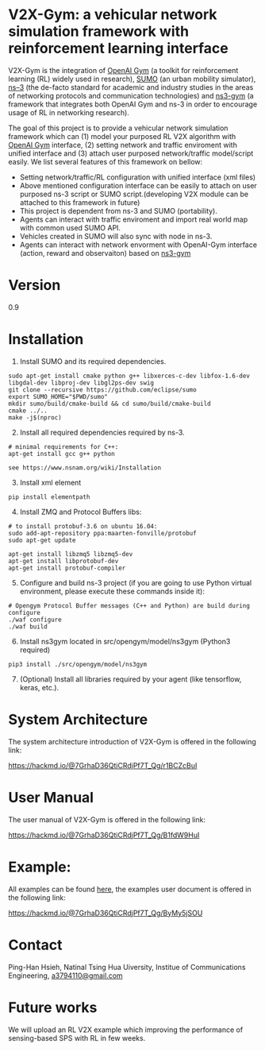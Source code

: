 V2X-Gym: a vehicular network simulation framework with reinforcement learning interface
============
V2X-Gym is the integration of [OpenAI Gym](https://gym.openai.com/) (a toolkit for reinforcement learning (RL) widely used in research), [SUMO](https://github.com/tkn-tub/ns3-gym) (an urban mobility simulator), [ns–3](https://www.nsnam.org/) (the de-facto standard for academic and industry studies in the areas of networking protocols and communication technologies) and [ns3-gym](https://github.com/tkn-tub/ns3-gym) (a framework that integrates both OpenAI Gym and ns-3 in order to encourage usage of RL in networking research).

The goal of this project is to provide a vehicular network simulation framework which can (1) model your purposed RL V2X algorithm with [OpenAI Gym](https://gym.openai.com/) interface, (2) setting network and traffic enviroment with unified interface and (3) attach user purposed network/traffic model/script easily. We list several features of this framework on bellow:
* Setting network/traffic/RL configuration with unified interface (xml files)
* Above mentioned configuration interface can be easily to attach on user purposed ns-3 script or SUMO script.(developing V2X module can be attached to this framework in future)
* This project is dependent from ns-3 and SUMO (portability).
* Agents can interact with traffic enviroment and import real world map with common used SUMO API. 
* Vehicles created in SUMO will also sync with node in ns-3.
* Agents can interact with network envorment with OpenAI-Gym interface (action, reward and observaiton) based on [ns3-gym](https://github.com/tkn-tub/ns3-gym)


Version
============
0.9

Installation
============

1. Install SUMO and its required dependencies.
```
sudo apt-get install cmake python g++ libxerces-c-dev libfox-1.6-dev libgdal-dev libproj-dev libgl2ps-dev swig
git clone --recursive https://github.com/eclipse/sumo
export SUMO_HOME="$PWD/sumo"
mkdir sumo/build/cmake-build && cd sumo/build/cmake-build
cmake ../..
make -j$(nproc)
```

2. Install all required dependencies required by ns-3.
```
# minimal requirements for C++:
apt-get install gcc g++ python

see https://www.nsnam.org/wiki/Installation
```
3. Install xml element
```
pip install elementpath
```

4. Install ZMQ and Protocol Buffers libs:
```
# to install protobuf-3.6 on ubuntu 16.04:
sudo add-apt-repository ppa:maarten-fonville/protobuf
sudo apt-get update

apt-get install libzmq5 libzmq5-dev
apt-get install libprotobuf-dev
apt-get install protobuf-compiler
```
5. Configure and build ns-3 project (if you are going to use Python virtual environment, please execute these commands inside it):
```
# Opengym Protocol Buffer messages (C++ and Python) are build during configure
./waf configure
./waf build
```

6. Install ns3gym located in src/opengym/model/ns3gym (Python3 required)
```
pip3 install ./src/opengym/model/ns3gym
```

7. (Optional) Install all libraries required by your agent (like tensorflow, keras, etc.).

System Architecture
========

The system architecture introduction of V2X-Gym is offered in the following link:

https://hackmd.io/@7GrhaD36QtiCRdjPf7T_Qg/r1BCZcBuI

User Manual
========

The user manual of V2X-Gym is offered in the following link:

https://hackmd.io/@7GrhaD36QtiCRdjPf7T_Qg/B1fdW9HuI

Example: 
========

All examples can be found [here](./scratch/), the examples user document is offered in the following link:

https://hackmd.io/@7GrhaD36QtiCRdjPf7T_Qg/ByMy5jSOU

Contact
========
Ping-Han Hsieh, Natinal Tsing Hua Uiversity, Institue of Communications Engineering, a3794110@gmail.com 

Future works
========
We will upload an RL V2X example which improving the performance of sensing-based SPS with RL in few weeks.
